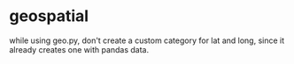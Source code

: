 # geospatial

while using geo.py, don't create a custom category for lat and long, since it already creates one with pandas data.
